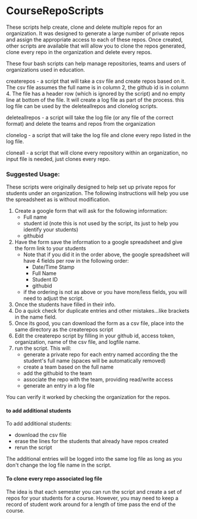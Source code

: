 # CourseRepoScripts
These scripts help create, clone and delete multiple repos for an organization.  It was designed to generate a large number of private repos and assign the appropriate access to each of these repos.  Once created, other scripts are available that will allow you to clone the repos generated, clone every repo in the organization and delete every repos.

These four bash scripts can help manage repositories, teams and users of organizations used in education.

createrepos - a script that will take a csv file and create repos based on it.  The csv file assumes the full name is in column 2, the github id is in column 4.  The file has a header row (which is ignored by the script) and no empty line at bottom of the file.  It will create a log file as part of the process.  this log file can be used by the deleteallrepos and clonelog scripts.  

deleteallrepos - a script will take the log file (or any file of the correct format) and delete the teams and repos from the organization

clonelog - a script that will take the log file and clone every repo listed in the log file.

cloneall - a script that will clone every repository within an organization, no input file is needed, just clones every repo.


### Suggested Usage:

These scripts were originally designed to help set up private repos for students under an organization.  The following instructions will help you use the spreadsheet as is without modification.  

1. Create a google form that will ask for the following information:
    * Full name
    * student id  (note this is not used by the script, its just to help you identify your students)
    * githubid
2. Have the form save the information to a google spreadsheet and give the form link to your students
   * Note that if you did it in the order above, the google spreadsheet will have 4 fields per row in the following order:
     * Date/Time Stamp
     * Full Name
     * Student ID
     * githubid
   * if the ordering is not as above or you have more/less fields, you will need to adjust the script.
3. Once the students have filled in their info.
4. Do a quick check for duplicate entries and other mistakes...like brackets in the name field.
5. Once its good, you can download the form as a csv file, place into the same directory as the createrepos script
6. Edit the createrepo script by filling in your github id, access token, organization, name of the csv file, and logfile name.
7. run the script.  This will:
     * generate a private repo for each entry named according the the student's full name (spaces will be automatically removed)
     * create a team based on the full name
     * add the githubid to the team
     * associate the repo with the team, providing read/write access
     * generate an entry in a log file
 
 You can verify it worked by checking the organization for the repos.
 
#### to add additional students
 
 To add additional students:
 * download the csv file
 * erase the lines for the students that already have repos created
 * rerun the script
 
 The additional entries will be logged into the same log file as long as you don't change the log file name in the script.
 
 
#### To clone every repo associated log file
 
The idea is that each semester you can run the script and create a set of repos for your students for a course.  However, you may need to keep a record of student work around for a length of time pass the end of the course.  
